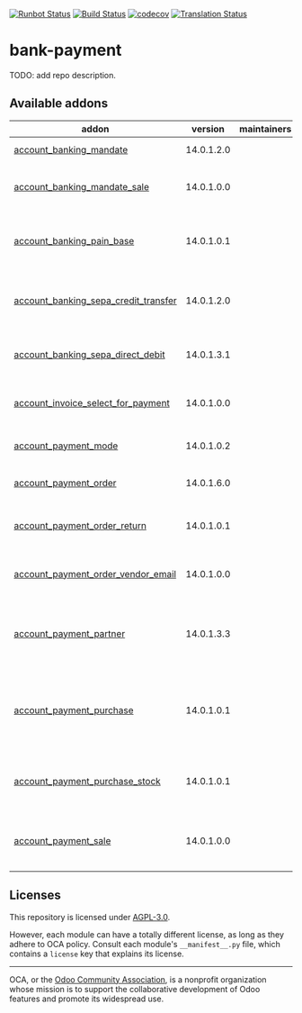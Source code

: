 [![Runbot Status](https://runbot.odoo-community.org/runbot/badge/flat/173/14.0.svg)](https://runbot.odoo-community.org/runbot/repo/github-com-oca-bank-payment-173)
[![Build Status](https://travis-ci.com/OCA/bank-payment.svg?branch=14.0)](https://travis-ci.com/OCA/bank-payment)
[![codecov](https://codecov.io/gh/OCA/bank-payment/branch/14.0/graph/badge.svg)](https://codecov.io/gh/OCA/bank-payment)
[![Translation Status](https://translation.odoo-community.org/widgets/bank-payment-14-0/-/svg-badge.svg)](https://translation.odoo-community.org/engage/bank-payment-14-0/?utm_source=widget)

<!-- /!\ do not modify above this line -->

# bank-payment

TODO: add repo description.

<!-- /!\ do not modify below this line -->

<!-- prettier-ignore-start -->

[//]: # (addons)

Available addons
----------------
addon | version | maintainers | summary
--- | --- | --- | ---
[account_banking_mandate](account_banking_mandate/) | 14.0.1.2.0 |  | Banking mandates
[account_banking_mandate_sale](account_banking_mandate_sale/) | 14.0.1.0.0 |  | Adds mandates on sale orders
[account_banking_pain_base](account_banking_pain_base/) | 14.0.1.0.1 |  | Base module for PAIN file generation
[account_banking_sepa_credit_transfer](account_banking_sepa_credit_transfer/) | 14.0.1.2.0 |  | Create SEPA XML files for Credit Transfers
[account_banking_sepa_direct_debit](account_banking_sepa_direct_debit/) | 14.0.1.3.1 |  | Create SEPA files for Direct Debit
[account_invoice_select_for_payment](account_invoice_select_for_payment/) | 14.0.1.0.0 |  | Account Invoice Select for Payment
[account_payment_mode](account_payment_mode/) | 14.0.1.0.2 |  | Account Payment Mode
[account_payment_order](account_payment_order/) | 14.0.1.6.0 |  | Account Payment Order
[account_payment_order_return](account_payment_order_return/) | 14.0.1.0.1 |  | Account Payment Order Return
[account_payment_order_vendor_email](account_payment_order_vendor_email/) | 14.0.1.0.0 |  | Account Payment Order Email
[account_payment_partner](account_payment_partner/) | 14.0.1.3.3 |  | Adds payment mode on partners and invoices
[account_payment_purchase](account_payment_purchase/) | 14.0.1.0.1 |  | Adds Bank Account and Payment Mode on Purchase Orders
[account_payment_purchase_stock](account_payment_purchase_stock/) | 14.0.1.0.1 |  | Integrate Account Payment Purchase with Stock
[account_payment_sale](account_payment_sale/) | 14.0.1.0.0 |  | Adds payment mode on sale orders

[//]: # (end addons)

<!-- prettier-ignore-end -->

## Licenses

This repository is licensed under [AGPL-3.0](LICENSE).

However, each module can have a totally different license, as long as they adhere to OCA
policy. Consult each module's `__manifest__.py` file, which contains a `license` key
that explains its license.

----

OCA, or the [Odoo Community Association](http://odoo-community.org/), is a nonprofit
organization whose mission is to support the collaborative development of Odoo features
and promote its widespread use.
